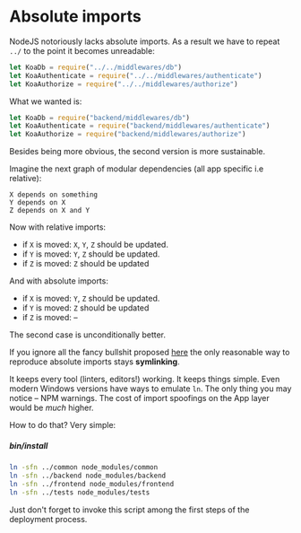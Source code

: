 # Absolute imports

NodeJS notoriously lacks absolute imports. As a result we have to repeat `../` to the point it becomes unreadable:

```js
let KoaDb = require("../../middlewares/db")
let KoaAuthenticate = require("../../middlewares/authenticate")
let KoaAuthorize = require("../../middlewares/authorize")
```

What we wanted is:

```js
let KoaDb = require("backend/middlewares/db")
let KoaAuthenticate = require("backend/middlewares/authenticate")
let KoaAuthorize = require("backend/middlewares/authorize")
```

Besides being more obvious, the second version is more sustainable.

Imagine the next graph of modular dependencies (all app specific i.e relative):

```
X depends on something
Y depends on X
Z depends on X and Y
```

Now with relative imports:
* if `X` is moved: `X`, `Y`, `Z` should be updated.
* if `Y` is moved: `Y`, `Z` should be updated.
* if `Z` is moved: `Z` should be updated

And with absolute imports:
* if `X` is moved: `Y`, `Z` should be updated.
* if `Y` is moved: `Z` should be updated
* if `Z` is moved: –

The second case is unconditionally better.

If you ignore all the fancy bullshit proposed [here](https://gist.github.com/branneman/8048520)
the only reasonable way to reproduce absolute imports stays **symlinking**.

It keeps every tool (linters, editors!) working. It keeps things simple.
Even modern Windows versions have ways to emulate `ln`. The only thing you may notice – NPM warnings.
The cost of import spoofings on the App layer would be *much* higher.

How to do that? Very simple:

##### bin/install

```sh
ln -sfn ../common node_modules/common
ln -sfn ../backend node_modules/backend
ln -sfn ../frontend node_modules/frontend
ln -sfn ../tests node_modules/tests
```

Just don't forget to invoke this script among the first steps of the deployment process.
